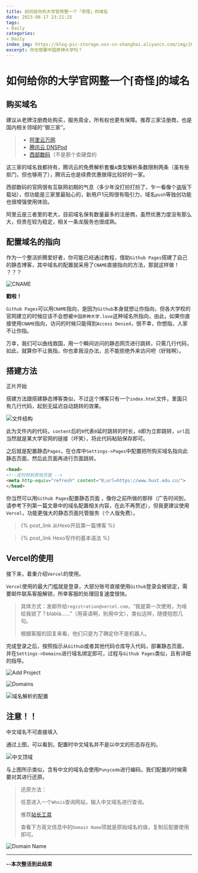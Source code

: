 ```yaml
---
title: 如何给你的大学官网整一个「奇怪」的域名
date: 2023-08-17 23:21:25
tags: 
- Daily
categories:
- Daily
index_img: https://blog-pic-storage.oss-cn-shanghai.aliyuncs.com/img/202308172325448.png
excerpt: 你也想要中国原神大学吗？
---
```


# 如何给你的大学官网整一个⌈奇怪⌋的域名

## 购买域名

建议从老牌注册商处购买，服务周全，所有权也更有保障。推荐三家注册商，也是国内相关领域的‘’御三家‘’。

> - [阿里云万网](https://wanwang.aliyun.com/domain)
> - [腾讯云 DNSPod](https://buy.cloud.tencent.com/domain?intl=0)
> - [西部数码](https://www.west.cn/)（不是那个卖硬盘的

这三家的域名我都持有，腾讯云的免费解析套餐`A`类型解析条数限制两条（虽有些抠门，但也够用了），腾讯云也是续费优惠做得比较好的一家。

西部数码的官网很有互联网初期的气息（多少年没打扮打扮了，乍一看像个盗版下载站），但功能是三家里最贴心的，新用户1元购很有吸引力，域名`push`等独创功能也很增强使用体验。

阿里云是三者里的老大，目前域名保有数量最多的注册商，虽然优惠力度没有那么大，但贵在较为稳定，相关一条龙服务也很成熟。

## 配置域名的指向

作为一个整活折腾爱好者，你可能已经通过教程，借助`Github Pages`搭建了自己的静态博客，其中域名的配置就采用了`CNAME`直接指向的方法，那就这样做！ ？？？

![CNAME](https://blog-pic-storage.oss-cn-shanghai.aliyuncs.com/img/202308262035105.png)

**戳啦！**

`Github Pages`可以用`CNAME`指向，是因为`Github`本身就想让你指向，但各大学校的官网建立的时候应该不会想被`中国原神大学.love`这种域名所指向，由此，如果你直接使用`CNAME`指向，访问的时候只能得到`Access Denied`，很不幸，你想指，人家不让你指。

万幸，我们可以曲线救国，用一个瞬间访问的静态网页进行跳转，只需几行代码，如此，就算你不让我指，你也拿我没办法，总不能拒绝外来访问吧（好贱啊）。

## 搭建方法

<p class='note note-success'>正片开始</p>

搭建方法跟搭建静态博客类似，不过这个博客只有一个`index.html`文件，里面只有几行代码，起到无延迟自动跳转的效果。

![文件结构](https://blog-pic-storage.oss-cn-shanghai.aliyuncs.com/img/202308262050263.png)

此为文件内的代码，`content`后的`0`代表`0`延时跳转的时长，`0`即为立即跳转，`url`后当然就是某大学官网的链接（坏笑），将此代码粘贴保存即可。

之后就是配置静态`Pages`，在仓库中`Settings->Pages`中配置把所购买域名指向此静态页面，然后此页面再进行页面跳转。

```html
<head>
<!--定时转到其他页面 -->
<meta http-equiv="refresh" content="0;url=https://www.hust.edu.cn/"> 
</head>
```

你当然可以用`Github Pages`配置静态页面 ，像你之前所做的那样（广告时间到，请参考下列第一篇文章中的域名配置相关内容，在此不再赘述），但我更建议使用`Vercel`，功能更强大的静态页面托管服务（个人版免费）。

> {% post_link 从Hexo开启第一篇博客 %}

> {% post_link Hexo写作的基本语法 %}

## Vercel的使用

接下来，着重介绍`Vercel`的使用。

`Vercel`使用的最大门槛就是登录，大部分账号直接使用`Github`登录会被锁定，需要邮件联系客服解锁，所幸客服的处理回复速度很快。

> 具体方式：发邮件给`registration@vercel.com`，“我是第一次使用，为啥给我锁了？blabla......”（用英语啊，别用中文），类似这样，随便抱怨几句。
>
> 根据客服的回复来看，他们只是为了确定你不是机器人。

完成登录之后，按照指示从`Github`或者其他代码仓库导入代码，部署静态页面，并在`Settings->Domains`进行域名绑定即可，过程与`Github Pages`类似，且有详细的指导。

![Add Project](https://blog-pic-storage.oss-cn-shanghai.aliyuncs.com/img/202308281545907.png)

![Domains](https://blog-pic-storage.oss-cn-shanghai.aliyuncs.com/img/202308281540208.png)

![域名解析的配置](https://blog-pic-storage.oss-cn-shanghai.aliyuncs.com/img/202308281548122.png)

## 注意！！

<p class='note note-primary'>中文域名不可直接填入</p>

通过上图，可以看到，配置时中文域名并不是以中文的形态存在的。

![中文顶域](https://blog-pic-storage.oss-cn-shanghai.aliyuncs.com/img/202308281551741.png)

与上图所示类似，含有中文的域名会使用`Punycode`进行编码，我们配置的时候需要对其进行还原。

> 还原方法：
>
> 任意进入一个`Whois`查询网站，输入中文域名进行查询。
>
> 推荐[站长工具](https://whois.chinaz.com/)
>
> 查看下方英文信息中的`Domain Name`项就是原始域名的值，复制后配置使用即可。

![Domain Name](https://blog-pic-storage.oss-cn-shanghai.aliyuncs.com/img/202308281557617.png)

---

**--本次整活到此结束**
